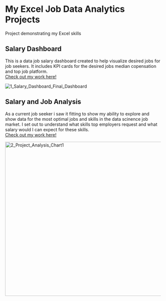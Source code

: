 # My Excel Job Data Analytics Projects
Project demonstrating my Excel skills

## Salary Dashboard
This is a data job salary dashboard created to help visualize desired jobs for job seekers. It includes KPI cards for the desired jobs median copensation and top job platform.    
[Check out my work here!](Project_1-Dashboard)   

![1_Salary_Dashboard_Final_Dashboard](https://github.com/user-attachments/assets/b5da3a18-195d-4382-9bf5-436ccb1715c5)

## Salary and Job Analysis
As a current job seeker i saw it fitting to show my ability to explore and show data for the most optimal jobs and skills in the data scinence job market. I set out to understand what skills top employers request and what salary would I can expect for these skills.  
[Check out my work here!](Project_2-Analysis)     

<img width="810" height="498" alt="2_Project_Analysis_Chart1" src="https://github.com/user-attachments/assets/f725b7bd-fd28-4079-a657-de266583b263" />
